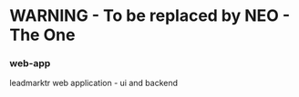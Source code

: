 # WARNING - To be replaced by NEO - The One

### web-app
leadmarktr web application - ui and backend 
